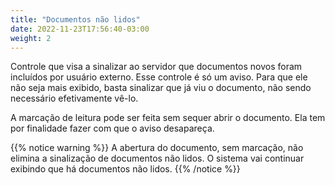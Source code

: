 ```yaml
---
title: "Documentos não lidos"
date: 2022-11-23T17:56:40-03:00
weight: 2
---
```


Controle que visa a sinalizar ao servidor que documentos novos foram incluídos por usuário externo. Esse controle é só um aviso. Para que ele não seja mais exibido, basta sinalizar que já viu o documento, não sendo necessário efetivamente vê-lo.

A marcação de leitura pode ser feita sem sequer abrir o documento. Ela tem por finalidade fazer com que o aviso desapareça. 

{{% notice warning  %}}
A abertura do documento, sem marcação, não elimina a sinalização de documentos não lidos. O sistema vai continuar exibindo que há documentos não lidos. 
{{% /notice %}}
